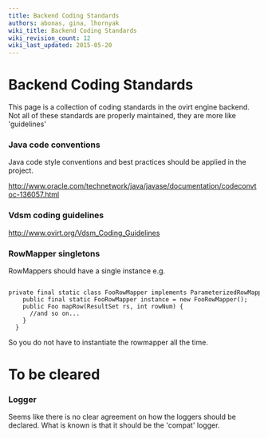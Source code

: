 ```yaml
---
title: Backend Coding Standards
authors: abonas, gina, lhornyak
wiki_title: Backend Coding Standards
wiki_revision_count: 12
wiki_last_updated: 2015-05-20
---
```


# Backend Coding Standards

This page is a collection of coding standards in the ovirt engine backend. Not all of these standards are properly maintained, they are more like 'guidelines'

### Java code conventions

Java code style conventions and best practices should be applied in the project.

<http://www.oracle.com/technetwork/java/javase/documentation/codeconvtoc-136057.html>

### Vdsm coding guidelines

<http://www.ovirt.org/Vdsm_Coding_Guidelines>

### RowMapper singletons

RowMappers should have a single instance e.g.

      private final static class FooRowMapper implements ParameterizedRowMapper`<Foo>` {
        public final static FooRowMapper instance = new FooRowMapper();
        public Foo mapRow(ResultSet rs, int rowNum) {
          //and so on...
        }
      }

So you do not have to instantiate the rowmapper all the time.

# To be cleared

### Logger

Seems like there is no clear agreement on how the loggers should be declared. What is known is that it should be the 'compat' logger.

